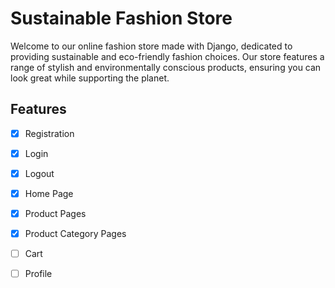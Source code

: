 # Sustainable Fashion Store

Welcome to our online fashion store made with Django, dedicated to providing sustainable and eco-friendly fashion choices. Our store features a range of stylish and environmentally conscious products, ensuring you can look great while supporting the planet.

## Features

- [x] Registration
- [x] Login
- [x] Logout
- [x] Home Page
- [x] Product Pages
- [x] Product Category Pages
- [ ] Cart
- [ ] Profile


